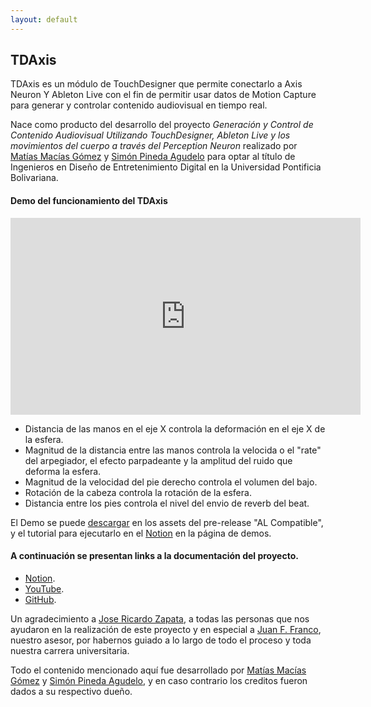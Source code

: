 ```yaml
---
layout: default
---
```


## TDAxis
TDAxis es un módulo de TouchDesigner que permite conectarlo a Axis Neuron Y Ableton Live con el fin de permitir usar datos de Motion Capture para generar y controlar contenido audiovisual en tiempo real.

Nace como producto del desarrollo del proyecto _Generación y Control de Contenido Audiovisual Utilizando TouchDesigner, Ableton Live y los movimientos del cuerpo a través del Perception Neuron_ realizado por [Matías Macías Gómez](https://github.com/Matmac945) y [Simón Pineda Agudelo](https://github.com/skailuxspa) para optar al título de Ingenieros en Diseño de Entretenimiento Digital en la Universidad Pontificia Bolivariana.

#### Demo del funcionamiento del TDAxis
<iframe width="560" height="315" src="https://www.youtube.com/embed/iqZA_SVW4X4" frameborder="0" allow="accelerometer; autoplay; encrypted-media; gyroscope; picture-in-picture" allowfullscreen></iframe>

- Distancia de las manos en el eje X controla la deformación en el eje X de la esfera.
- Magnitud de la distancia entre las manos controla la velocida o el "rate" del arpegiador, el efecto   parpadeante y la    amplitud del ruido que deforma la esfera.
- Magnitud de la velocidad del pie derecho controla el volumen del bajo.
- Rotación de la cabeza controla la rotación de la esfera.
- Distancia entre los pies controla el nivel del envio de reverb del beat.


El Demo se puede [descargar](https://github.com/TDAxis/TDAxis/releases) en los assets del pre-release "AL Compatible", y el tutorial para ejecutarlo en el [Notion](https://www.notion.so/matmac945/Demo-V0-0-2-f4489cc0ae654861ae4632402ba46395) en la página de demos. 

#### A continuación se presentan links a la documentación del proyecto.
* [Notion](./notion.html).
* [YouTube](./youtube.html).
* [GitHub](./github.html).

Un agradecimiento a [Jose Ricardo Zapata](https://github.com/joserzapata), a todas las personas que nos ayudaron en la realización de este proyecto y en especial a [Juan F. Franco](https://github.com/juanferfranco), nuestro asesor, por habernos guiado a lo largo de todo el proceso y toda nuestra carrera universitaria.


Todo el contenido mencionado aquí fue desarrollado por [Matías Macías Gómez](https://github.com/Matmac945) y [Simón Pineda Agudelo](https://github.com/skailuxspa), y en caso contrario los creditos fueron dados a su respectivo dueño.
